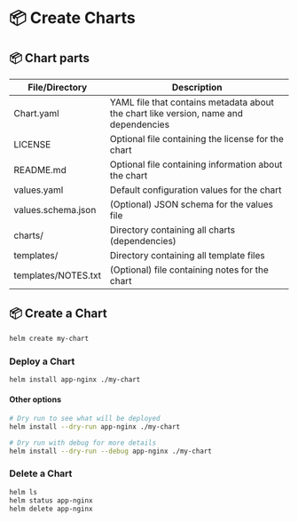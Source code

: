 # 📦 Create Charts

## 📦 Chart parts

| File/Directory | Description |
|---------------|-------------|
| Chart.yaml | YAML file that contains metadata about the chart like version, name and dependencies |
| LICENSE | Optional file containing the license for the chart |
| README.md | Optional file containing information about the chart |
| values.yaml | Default configuration values for the chart |
| values.schema.json | (Optional) JSON schema for the values file |
| charts/ | Directory containing all charts (dependencies) |
| templates/ | Directory containing all template files |
| templates/NOTES.txt | (Optional) file containing notes for the chart |

## 📦 Create a Chart

```bash
helm create my-chart
```

### Deploy a Chart

```bash
helm install app-nginx ./my-chart
```

#### Other options 

```bash
# Dry run to see what will be deployed
helm install --dry-run app-nginx ./my-chart 

# Dry run with debug for more details
helm install --dry-run --debug app-nginx ./my-chart   
```

### Delete a Chart

```bash
helm ls
helm status app-nginx
helm delete app-nginx
```




